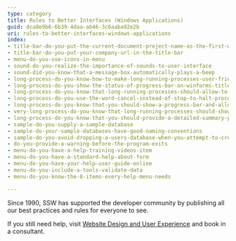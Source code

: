 ```yaml
---
type: category
title: Rules to Better Interfaces (Windows Applications)
guid: dca8e9b8-6b39-4daa-ab46-3c6aaba92e2b
uri: rules-to-better-interfaces-windows-applications
index:
- title-bar-do-you-put-the-current-document-project-name-as-the-first-word-of-your-title-bar
- title-bar-do-you-put-your-company-url-in-the-title-bar
- menu-do-you-use-icons-in-menu
- sound-do-you-realize-the-importance-of-sounds-to-user-interface
- sound-did-you-know-that-a-message-box-automatically-plays-a-beep
- long-process-do-you-know-how-to-make-long-running-processes-user-friendly
- long-process-do-you-show-the-status-of-progress-bar-on-winforms-title
- long-process-do-you-know-that-long-running-processes-should-allow-to-skip-the-processing-when-appropriate
- long-process-do-you-use-the-word-cancel-instead-of-stop-to-halt-processes
- long-process-do-you-know-that-you-should-show-a-progress-bar-and-allow-users-to-cancel
- very-long-process-do-you-know-that-long-running-processes-should-show-a-coffee-cup
- long-process-do-you-know-that-you-should-provide-a-detailed-summary-play-a-sound-and-hide-the-progress-bar-at-the-end
- sample-do-you-supply-a-sample-database
- sample-do-your-sample-databases-have-good-naming-conventions
- sample-do-you-avoid-dropping-a-users-database-when-you-attempt-to-create-a-database
- do-you-provide-a-warning-before-the-program-exits
- menu-do-you-have-a-help-training-videos-item
- menu-do-you-have-a-standard-help-about-form
- menu-do-you-have-your-help-user-guide-online
- menu-do-you-include-a-tools-validate-data
- menu-do-you-know-the-8-items-every-help-menu-needs

---
```

Since 1990, SSW has supported the developer community by publishing all our best practices and rules for everyone to see.

If you still need help, visit [Website Design and User Experience](http&#58;//www.ssw.com.au/ssw/Consulting/WebsiteDesignAndUserExperience.aspx) and book in a consultant.
